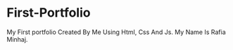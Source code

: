 # First-Portfolio
My First portfolio Created By Me Using Html, Css And Js.
My Name Is Rafia Minhaj.
